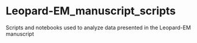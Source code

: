 # Leopard-EM_manuscript_scripts
Scripts and notebooks used to analyze data presented in the Leopard-EM manuscript
